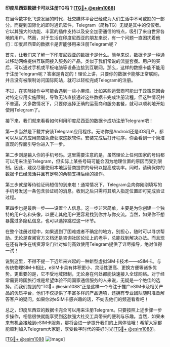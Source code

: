 **印度尼西亚数据卡可以注册TG吗？[[TG💪+ @esim1088](https://t.me/s/esim1088)]**

在当今数字化飞速发展的时代，社交媒体平台已经成为人们生活中不可或缺的一部分。而提到国际化的即时通讯软件，Telegram（简称TG）无疑是其中的佼佼者。它以其强大的功能、丰富的插件支持以及安全加密通信的特点，吸引了来自世界各地的用户。然而，对于生活在印度尼西亚的朋友来说，有一个问题一直困扰着他们：印度尼西亚的数据卡是否能够用来注册Telegram呢？

首先，让我们来了解一下印度尼西亚的数据卡是什么。简单来说，数据卡是一种通过移动网络提供互联网接入服务的产品，类似于我们常说的流量套餐。用户购买后，可以通过手机或平板电脑等设备连接到互联网。那么，这样的数据卡能不能用于注册Telegram呢？答案是肯定的！理论上讲，只要你的数据卡能够正常联网，并且没有被限制访问国际网站，就可以轻松完成Telegram的注册。

不过，在实际操作中可能会遇到一些小麻烦。比如某些运营商可能出于政策原因会对特定应用实施限制，导致无法直接通过这些数据卡完成注册流程。但这种情况并不普遍，大多数情况下，只要你选择正确的运营商和服务套餐，就可以顺利地开始使用Telegram了。

接下来，我们就来看看如何利用印度尼西亚的数据卡成功注册Telegram吧！

第一步当然是下载并安装Telegram应用程序。无论你是Android还是iOS用户，都可以从官方应用商店免费获取这款软件。安装完成后打开程序，你会看到一个简洁直观的界面引导你进入下一步。

第二步则是输入你的手机号码。这里需要注意的是，虽然理论上任何国家的号码都可以用来注册Telegram，但实际上某些号码可能会因为地理位置的原因而受到限制。因此，建议尽量使用本地运营商提供的号码以提高成功率。同时，请确保你的数据卡已经激活并且有足够的余额支持后续的操作。

第三步就是等待验证码短信的到来啦！通常情况下，Telegram会向你刚刚填写的手机号发送一条包含验证码的消息。收到之后只需将其填入指定位置即可完成验证过程。

第四步也是最后一步——设置个人信息。这一步非常简单，主要是为你创建一个独特的用户名和头像，以便让其他用户更容易找到你并与你交流。当然，如果你不想暴露过多隐私信息，也可以选择跳过这一环节。

在整个注册过程中，如果遇到了困难或者不确定的地方，别担心，随时可以寻求帮助。无论是查阅官方文档还是咨询社区论坛上的老手，总能找到解决办法。而且现在还有许多在线资源专门针对如何高效使用Telegram提供了详尽指导，绝对值得一试！

说到这里，不得不提一下近年来兴起的一种新型虚拟SIM卡技术——eSIM卡。与传统物理SIM卡相比，eSIM卡具有体积更小、灵活性更高、更换方便等诸多优势。更重要的是，它不受地域限制，无论身在何处都能快速接入全球网络。对于经常需要跨国旅行或是希望体验不同国家通信服务的人来说，无疑是一个绝佳的选择。而我们提到的“TG💪+ @esim1088”正是这样一个专注于推广eSIM卡及相关产品的优质平台，他们不仅提供了丰富多样的产品选项，还拥有专业团队随时准备解答客户的疑问。如果你对eSIM卡感兴趣的话，不妨去他们的频道看看吧！

总之，印度尼西亚的数据卡完全可以用来注册Telegram。只要按照上述步骤一步步操作，相信很快就能享受到这款强大社交工具带来的便利与乐趣。当然，如果未来有机会接触到eSIM卡服务，那将会进一步提升我们的上网体验哦！希望大家都能顺利加入Telegram大家庭，享受数字时代的美好时光[[TG💪+ @esim1088](https://t.me/s/esim1088)]。

[[TG💪+ @esim1088](https://t.me/s/esim1088) ![Image](https://i.postimg.cc/4NQfJmqS/Snipaste-2025-05-13-00-14-12.png)]